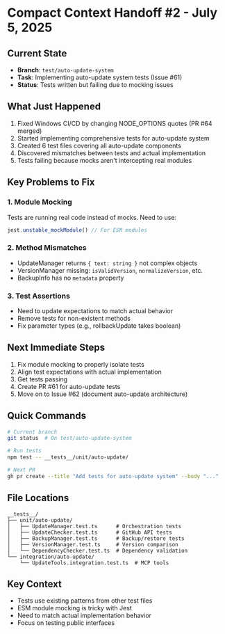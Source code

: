 # Compact Context Handoff #2 - July 5, 2025

## Current State
- **Branch**: `test/auto-update-system`
- **Task**: Implementing auto-update system tests (Issue #61)
- **Status**: Tests written but failing due to mocking issues

## What Just Happened
1. Fixed Windows CI/CD by changing NODE_OPTIONS quotes (PR #64 merged)
2. Started implementing comprehensive tests for auto-update system
3. Created 6 test files covering all auto-update components
4. Discovered mismatches between tests and actual implementation
5. Tests failing because mocks aren't intercepting real modules

## Key Problems to Fix

### 1. Module Mocking
Tests are running real code instead of mocks. Need to use:
```typescript
jest.unstable_mockModule() // For ESM modules
```

### 2. Method Mismatches
- UpdateManager returns `{ text: string }` not complex objects
- VersionManager missing: `isValidVersion`, `normalizeVersion`, etc.
- BackupInfo has no `metadata` property

### 3. Test Assertions
- Need to update expectations to match actual behavior
- Remove tests for non-existent methods
- Fix parameter types (e.g., rollbackUpdate takes boolean)

## Next Immediate Steps
1. Fix module mocking to properly isolate tests
2. Align test expectations with actual implementation
3. Get tests passing
4. Create PR #61 for auto-update tests
5. Move on to Issue #62 (document auto-update architecture)

## Quick Commands
```bash
# Current branch
git status  # On test/auto-update-system

# Run tests
npm test -- __tests__/unit/auto-update/

# Next PR
gh pr create --title "Add tests for auto-update system" --body "..."
```

## File Locations
```
__tests__/
├── unit/auto-update/
│   ├── UpdateManager.test.ts      # Orchestration tests
│   ├── UpdateChecker.test.ts      # GitHub API tests
│   ├── BackupManager.test.ts      # Backup/restore tests
│   ├── VersionManager.test.ts     # Version comparison
│   └── DependencyChecker.test.ts  # Dependency validation
└── integration/auto-update/
    └── UpdateTools.integration.test.ts  # MCP tools
```

## Key Context
- Tests use existing patterns from other test files
- ESM module mocking is tricky with Jest
- Need to match actual implementation behavior
- Focus on testing public interfaces